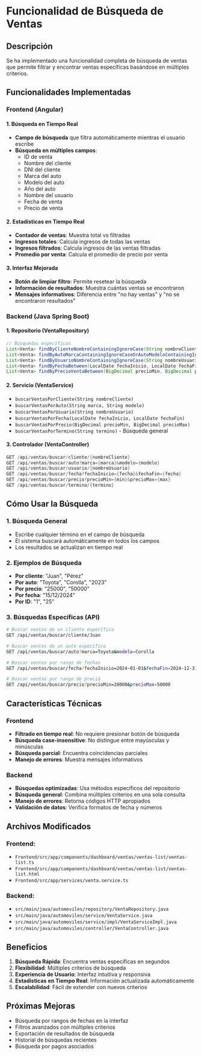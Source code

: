 # Funcionalidad de Búsqueda de Ventas

## Descripción
Se ha implementado una funcionalidad completa de búsqueda de ventas que permite filtrar y encontrar ventas específicas basándose en múltiples criterios.

## Funcionalidades Implementadas

### Frontend (Angular)

#### 1. Búsqueda en Tiempo Real
- **Campo de búsqueda** que filtra automáticamente mientras el usuario escribe
- **Búsqueda en múltiples campos**:
  - ID de venta
  - Nombre del cliente
  - DNI del cliente
  - Marca del auto
  - Modelo del auto
  - Año del auto
  - Nombre del usuario
  - Fecha de venta
  - Precio de venta

#### 2. Estadísticas en Tiempo Real
- **Contador de ventas**: Muestra total vs filtradas
- **Ingresos totales**: Calcula ingresos de todas las ventas
- **Ingresos filtrados**: Calcula ingresos de las ventas filtradas
- **Promedio por venta**: Calcula el promedio de precio por venta

#### 3. Interfaz Mejorada
- **Botón de limpiar filtro**: Permite resetear la búsqueda
- **Información de resultados**: Muestra cuántas ventas se encontraron
- **Mensajes informativos**: Diferencia entre "no hay ventas" y "no se encontraron resultados"

### Backend (Java Spring Boot)

#### 1. Repositorio (VentaRepository)
```java
// Búsquedas específicas
List<Venta> findByClienteNombreContainingIgnoreCase(String nombreCliente);
List<Venta> findByAutoMarcaContainingIgnoreCaseOrAutoModeloContainingIgnoreCase(String marca, String modelo);
List<Venta> findByUsuarioNombreContainingIgnoreCase(String nombreUsuario);
List<Venta> findByFechaBetween(LocalDate fechaInicio, LocalDate fechaFin);
List<Venta> findByPrecioVentaBetween(BigDecimal precioMin, BigDecimal precioMax);
```

#### 2. Servicio (VentaService)
- `buscarVentasPorCliente(String nombreCliente)`
- `buscarVentasPorAuto(String marca, String modelo)`
- `buscarVentasPorUsuario(String nombreUsuario)`
- `buscarVentasPorFecha(LocalDate fechaInicio, LocalDate fechaFin)`
- `buscarVentasPorPrecio(BigDecimal precioMin, BigDecimal precioMax)`
- `buscarVentasPorTermino(String termino)` - Búsqueda general

#### 3. Controlador (VentaController)
```java
GET /api/ventas/buscar/cliente/{nombreCliente}
GET /api/ventas/buscar/auto?marca={marca}&modelo={modelo}
GET /api/ventas/buscar/usuario/{nombreUsuario}
GET /api/ventas/buscar/fecha?fechaInicio={fecha}&fechaFin={fecha}
GET /api/ventas/buscar/precio?precioMin={min}&precioMax={max}
GET /api/ventas/buscar/termino/{termino}
```

## Cómo Usar la Búsqueda

### 1. Búsqueda General
- Escribe cualquier término en el campo de búsqueda
- El sistema buscará automáticamente en todos los campos
- Los resultados se actualizan en tiempo real

### 2. Ejemplos de Búsqueda
- **Por cliente**: "Juan", "Pérez"
- **Por auto**: "Toyota", "Corolla", "2023"
- **Por precio**: "25000", "50000"
- **Por fecha**: "15/12/2024"
- **Por ID**: "1", "25"

### 3. Búsquedas Específicas (API)
```bash
# Buscar ventas de un cliente específico
GET /api/ventas/buscar/cliente/Juan

# Buscar ventas de un auto específico
GET /api/ventas/buscar/auto?marca=Toyota&modelo=Corolla

# Buscar ventas por rango de fechas
GET /api/ventas/buscar/fecha?fechaInicio=2024-01-01&fechaFin=2024-12-31

# Buscar ventas por rango de precio
GET /api/ventas/buscar/precio?precioMin=20000&precioMax=50000
```

## Características Técnicas

### Frontend
- **Filtrado en tiempo real**: No requiere presionar botón de búsqueda
- **Búsqueda case-insensitive**: No distingue entre mayúsculas y minúsculas
- **Búsqueda parcial**: Encuentra coincidencias parciales
- **Manejo de errores**: Muestra mensajes informativos

### Backend
- **Búsquedas optimizadas**: Usa métodos específicos del repositorio
- **Búsqueda general**: Combina múltiples criterios en una sola consulta
- **Manejo de errores**: Retorna códigos HTTP apropiados
- **Validación de datos**: Verifica formatos de fecha y números

## Archivos Modificados

### Frontend:
- `Frontend/src/app/components/dashboard/ventas/ventas-list/ventas-list.ts`
- `Frontend/src/app/components/dashboard/ventas/ventas-list/ventas-list.html`
- `Frontend/src/app/services/venta.service.ts`

### Backend:
- `src/main/java/automoviles/repository/VentaRepository.java`
- `src/main/java/automoviles/service/VentaService.java`
- `src/main/java/automoviles/service/impl/VentaServiceImpl.java`
- `src/main/java/automoviles/controller/VentaController.java`

## Beneficios

1. **Búsqueda Rápida**: Encuentra ventas específicas en segundos
2. **Flexibilidad**: Múltiples criterios de búsqueda
3. **Experiencia de Usuario**: Interfaz intuitiva y responsiva
4. **Estadísticas en Tiempo Real**: Información actualizada automáticamente
5. **Escalabilidad**: Fácil de extender con nuevos criterios

## Próximas Mejoras

- Búsqueda por rangos de fechas en la interfaz
- Filtros avanzados con múltiples criterios
- Exportación de resultados de búsqueda
- Historial de búsquedas recientes
- Búsqueda por pagos asociados 